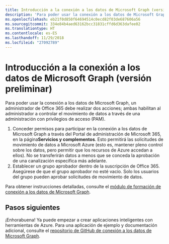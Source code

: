 ```yaml
---
title: Introducción a la conexión a los datos de Microsoft Graph (versión preliminar)
description: 'Para poder usar la conexión a los datos de Microsoft Graph, un administrador de Office 365 debe realizar dos acciones; ambas habilitan al administrador a controlar el movimiento de datos a través de una administración con privilegios de acceso (PAM). '
ms.openlocfilehash: eb21f0d850f64694514c0ecd82f03de687606a56
ms.sourcegitcommit: 334e84b4aed63162bcc31831cffd6d363dafee02
ms.translationtype: HT
ms.contentlocale: es-ES
ms.lasthandoff: 11/29/2018
ms.locfileid: "27092789"
---
```

# <a name="get-started-with-microsoft-graph-data-connect-preview"></a>Introducción a la conexión a los datos de Microsoft Graph (versión preliminar)

Para poder usar la conexión a los datos de Microsoft Graph, un administrador de Office 365 debe realizar dos acciones; ambas habilitan al administrador a controlar el movimiento de datos a través de una administración con privilegios de acceso (PAM). 

1. Conceder permisos para participar en la conexión a los datos de Microsoft Graph a través del Portal de administración de Microsoft 365, en la página**Servicios y complementos**. Esto permitirá las solicitudes de movimiento de datos a Microsoft Azure (esto es, mantener pleno control sobre los datos, pero permitir que los recursos de Azure accedan a ellos). No se transferirán datos a menos que se conceda la aprobación de una canalización específica más adelante.
2. Establecer un grupo aprobador dentro de la suscripción de Office 365. Asegúrese de que el grupo aprobador no esté vacío. Solo los usuarios del grupo pueden aprobar solicitudes de movimiento de datos.

Para obtener instrucciones detalladas, consulte el [módulo de formación de conexión a los datos de Microsoft Graph](https://github.com/microsoftgraph/msgraph-training-dataconnect/blob/master/Lab.md).

## <a name="next-steps"></a>Pasos siguientes

¡Enhorabuena! Ya puede empezar a crear aplicaciones inteligentes con herramientas de Azure. Para una aplicación de ejemplo y documentación adicional, consulte el [repositorio de GitHub de conexión a los datos de Microsoft Graph](https://github.com/OfficeDev/MS-Graph-Data-Connect/wiki). 
